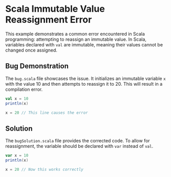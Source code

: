 # Scala Immutable Value Reassignment Error

This example demonstrates a common error encountered in Scala programming: attempting to reassign an immutable value. In Scala, variables declared with `val` are immutable, meaning their values cannot be changed once assigned.

## Bug Demonstration

The `bug.scala` file showcases the issue. It initializes an immutable variable `x` with the value 10 and then attempts to reassign it to 20. This will result in a compilation error.

```scala
val x = 10
println(x)

x = 20 // This line causes the error
```

## Solution

The `bugSolution.scala` file provides the corrected code. To allow for reassignment, the variable should be declared with `var` instead of `val`.

```scala
var x = 10
println(x)

x = 20 // Now this works correctly
```